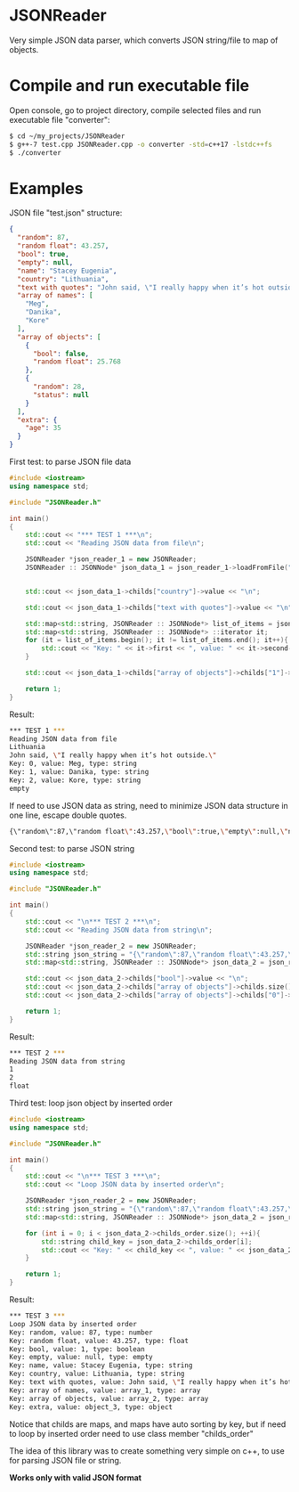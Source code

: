 # JSONReader
Very simple JSON data parser, which converts JSON string/file to map of objects.
# Compile and run executable file
Open console, go to project directory, compile selected files and run executable file "converter":

```sh
$ cd ~/my_projects/JSONReader
$ g++-7 test.cpp JSONReader.cpp -o converter -std=c++17 -lstdc++fs
$ ./converter
```
# Examples

JSON file "test.json" structure:

```json
{
  "random": 87,
  "random float": 43.257,
  "bool": true,
  "empty": null,
  "name": "Stacey Eugenia",
  "country": "Lithuania",
  "text with quotes": "John said, \"I really happy when it’s hot outside.\"",
  "array of names": [
    "Meg",
    "Danika",
    "Kore"
  ],
  "array of objects": [
    {
      "bool": false,
      "random float": 25.768
    },
    {
      "random": 28,
      "status": null
    }
  ],
  "extra": {
    "age": 35
  }
}
```

First test: to parse JSON file data


```cpp
#include <iostream>
using namespace std;

#include "JSONReader.h"

int main()
{
	std::cout << "*** TEST 1 ***\n";
	std::cout << "Reading JSON data from file\n";

	JSONReader *json_reader_1 = new JSONReader;
	JSONReader :: JSONNode* json_data_1 = json_reader_1->loadFromFile("test.json");


	std::cout << json_data_1->childs["country"]->value << "\n";

	std::cout << json_data_1->childs["text with quotes"]->value << "\n";

	std::map<std::string, JSONReader :: JSONNode*> list_of_items = json_data_1->childs["array of names"]->childs;
	std::map<std::string, JSONReader :: JSONNode*> ::iterator it;
	for (it = list_of_items.begin(); it != list_of_items.end(); it++){
	    std::cout << "Key: " << it->first << ", value: " << it->second->value << ", type: " << it->second->type << "\n";
	}

	std::cout << json_data_1->childs["array of objects"]->childs["1"]->childs["status"]->type << "\n";

	return 1;
}

```

Result:


```bash
*** TEST 1 ***
Reading JSON data from file
Lithuania
John said, \"I really happy when it’s hot outside.\"
Key: 0, value: Meg, type: string
Key: 1, value: Danika, type: string
Key: 2, value: Kore, type: string
empty
```

If need to use JSON data as string, need to minimize JSON data structure in one line, escape double quotes. 

```bash 
{\"random\":87,\"random float\":43.257,\"bool\":true,\"empty\":null,\"name\":\"Stacey Eugenia\",\"country\":\"Lithuania\",\"text with quotes\":\"John said, \\\"I really happy when it’s hot outside.\\\"\",\"array of names\":[\"Meg\",\"Danika\",\"Kore\"],\"array of objects\":[{\"bool\":false,\"random float\":25.768},{\"random\":28,\"status\":null}],\"extra\":{\"age\":35}}
```


Second test: to parse JSON string


```cpp
#include <iostream>
using namespace std;

#include "JSONReader.h"

int main()
{
	std::cout << "\n*** TEST 2 ***\n";
	std::cout << "Reading JSON data from string\n";

	JSONReader *json_reader_2 = new JSONReader;
	std::string json_string = "{\"random\":87,\"random float\":43.257,\"bool\":true,\"empty\":null,\"name\":\"Stacey Eugenia\",\"country\":\"Lithuania\",\"text with quotes\":\"John said, \\\"I really happy when it’s hot outside.\\\"\",\"array of names\":[\"Meg\",\"Danika\",\"Kore\"],\"array of objects\":[{\"bool\":false,\"random float\":25.768},{\"random\":28,\"status\":null}],\"extra\":{\"age\":35}}";
	std::map<std::string, JSONReader :: JSONNode*> json_data_2 = json_reader_2->load(json_string);

	std::cout << json_data_2->childs["bool"]->value << "\n";
	std::cout << json_data_2->childs["array of objects"]->childs.size() << "\n";
	std::cout << json_data_2->childs["array of objects"]->childs["0"]->childs["random float"]->type << "\n";

	return 1;
}

```

Result:


```bash
*** TEST 2 ***
Reading JSON data from string
1
2
float
```

Third test: loop json object by inserted order

```cpp
#include <iostream>
using namespace std;

#include "JSONReader.h"

int main()
{
	std::cout << "\n*** TEST 3 ***\n";
	std::cout << "Loop JSON data by inserted order\n";

	JSONReader *json_reader_2 = new JSONReader;
	std::string json_string = "{\"random\":87,\"random float\":43.257,\"bool\":true,\"empty\":null,\"name\":\"Stacey Eugenia\",\"country\":\"Lithuania\",\"text with quotes\":\"John said, \\\"I really happy when it’s hot outside.\\\"\",\"array of names\":[\"Meg\",\"Danika\",\"Kore\"],\"array of objects\":[{\"bool\":false,\"random float\":25.768},{\"random\":28,\"status\":null}],\"extra\":{\"age\":35}}";
	std::map<std::string, JSONReader :: JSONNode*> json_data_2 = json_reader_2->load(json_string);

	for (int i = 0; i < json_data_2->childs_order.size(); ++i){
		std::string child_key = json_data_2->childs_order[i];
		std::cout << "Key: " << child_key << ", value: " << json_data_2->childs[child_key]->value << ", type: " << json_data_2->childs[child_key]->type << "\n";
	}

	return 1;
}

```

Result:


```bash
*** TEST 3 ***
Loop JSON data by inserted order
Key: random, value: 87, type: number
Key: random float, value: 43.257, type: float
Key: bool, value: 1, type: boolean
Key: empty, value: null, type: empty
Key: name, value: Stacey Eugenia, type: string
Key: country, value: Lithuania, type: string
Key: text with quotes, value: John said, \"I really happy when it’s hot outside.\", type: string
Key: array of names, value: array_1, type: array
Key: array of objects, value: array_2, type: array
Key: extra, value: object_3, type: object
```

Notice that childs are maps, and maps have auto sorting by key, but if need to loop by inserted order need to use class member "childs_order"

The idea of this library was to create something very simple on c++, to use for parsing JSON file or string.

**Works only with valid JSON format** 